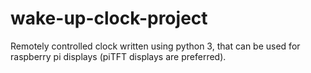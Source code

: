 # wake-up-clock-project
Remotely controlled clock written using python 3, that can be used for raspberry pi displays (piTFT displays are preferred).
